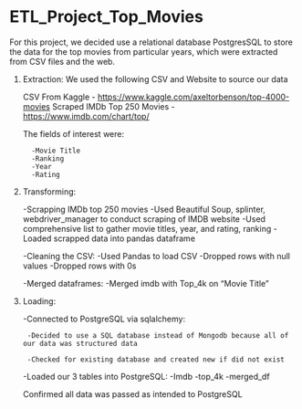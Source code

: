 # ETL_Project_Top_Movies

For this project, we decided use a relational database PostgresSQL to store the data for the top movies from particular years, which were extracted from CSV files and the web. 

1.	Extraction:
      We used the following CSV and Website to source our data
      
	 CSV From Kaggle - https://www.kaggle.com/axeltorbenson/top-4000-movies
         Scraped IMDb Top 250 Movies - https://www.imdb.com/chart/top/
	 
      The fields of interest were:
      
          -Movie Title
          -Ranking
          -Year
          -Rating
	  
2.	Transforming:
		
      -Scrapping IMDb top 250 movies
          -Used Beautiful Soup, splinter, webdriver_manager to conduct scraping of IMDB website
          -Used comprehensive list to gather movie titles, year, and rating, ranking
          -Loaded scrapped data into pandas dataframe
	  
      -Cleaning the CSV:
          -Used Pandas to load CSV
          -Dropped rows with null values
          -Dropped rows with 0s
	  
      -Merged dataframes:
          -Merged imdb with Top_4k on “Movie Title”
3.	Loading:
      
      -Connected to PostgreSQL via sqlalchemy:
      
         -Decided to use a SQL database instead of Mongodb because all of our data was structured data
	 
         -Checked for existing database and created new if did not exist
	 -Loaded our 3 tables into PostgreSQL:
               -Imdb
               -top_4k
               -merged_df
	       
      Confirmed all data was passed as intended to PostgreSQL
